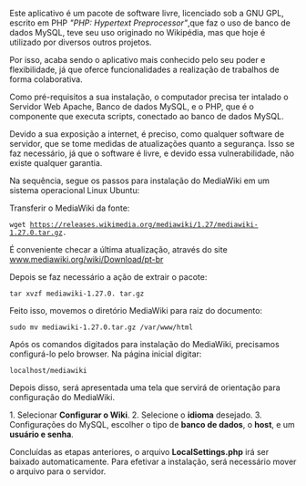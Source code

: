 Este aplicativo é um pacote de software livre, licenciado sob a GNU GPL, escrito em PHP *"PHP: Hypertext Preprocessor"*,que faz o uso de banco de dados MySQL, teve seu uso originado no Wikipédia, mas que hoje é utilizado por diversos outros projetos.

Por isso, acaba sendo o aplicativo mais conhecido pelo seu poder e flexibilidade, já que oferce funcionalidades a realização de trabalhos de forma colaborativa.

Como pré-requisitos a sua instalação, o computador precisa ter intalado o Servidor Web Apache, Banco de dados MySQL, e o PHP, que é o componente que executa scripts, conectado ao banco de dados MySQL.

Devido a sua exposição a internet, é preciso, como qualquer software de servidor, que se tome medidas de atualizações quanto a segurança. Isso se faz necessário, já que o software é livre, e devido essa vulnerabilidade, não existe qualquer garantia.

Na sequência, segue os passos para instalação do MediaWiki em um sistema operacional Linux Ubuntu:

Transferir o MediaWiki da fonte:

`wget `[`https://releases.wikimedia.org/mediawiki/1.27/mediawiki-1.27.0.tar.gz`](https://releases.wikimedia.org/mediawiki/1.27/mediawiki-1.27.0.tar.gz)`.`

É conveniente checar a última atualização, através do site www.mediawiki.org/wiki/Download/pt-br

Depois se faz necessário a ação de extrair o pacote:

`tar xvzf mediawiki-1.27.0. tar.gz`

Feito isso, movemos o diretório MediaWiki para raiz do documento:

`sudo mv mediawiki-1.27.0.tar.gz /var/www/html`

Após os comandos digitados para instalação do MediaWiki, precisamos configurá-lo pelo browser. Na página inicial digitar:

`localhost/mediawiki`

Depois disso, será apresentada uma tela que servirá de orientação para configuração do MediaWiki.

1\. Selecionar **Configurar o Wiki**. 2. Selecione o **idioma** desejado. 3. Configurações do MySQL, escolher o tipo de **banco de dados**, o **host**, e um **usuário e senha**.

Concluídas as etapas anteriores, o arquivo **LocalSettings.php** irá ser baixado automaticamente. Para efetivar a instalação, será necessário mover o arquivo para o servidor.
